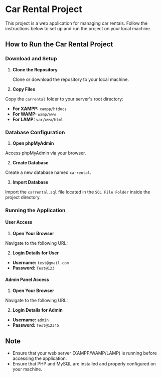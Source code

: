 # Car Rental Project

This project is a web application for managing car rentals. Follow the instructions below to set up and run the project on your local machine.

## How to Run the Car Rental Project

### Download and Setup

1. **Clone the Repository**

   Clone or download the repository to your local machine.

2. **Copy Files**

Copy the `carrental` folder to your server's root directory:

- **For XAMPP:** `xampp/htdocs`
- **For WAMP:** `wamp/www`
- **For LAMP:** `var/www/html`

### Database Configuration

1. **Open phpMyAdmin**

Access phpMyAdmin via your browser.

2. **Create Database**

Create a new database named `carrental`.

3. **Import Database**

Import the `carrental.sql` file located in the `SQL File Folder` inside the project directory.

### Running the Application

#### User Access

1. **Open Your Browser**

Navigate to the following URL:

2. **Login Details for User**

- **Username:** `test@gmail.com`
- **Password:** `Test@123`

#### Admin Panel Access

1. **Open Your Browser**

Navigate to the following URL:

2. **Login Details for Admin**

- **Username:** `admin`
- **Password:** `Test@12345`

## Note

- Ensure that your web server (XAMPP/WAMP/LAMP) is running before accessing the application.
- Ensure that PHP and MySQL are installed and properly configured on your machine.

